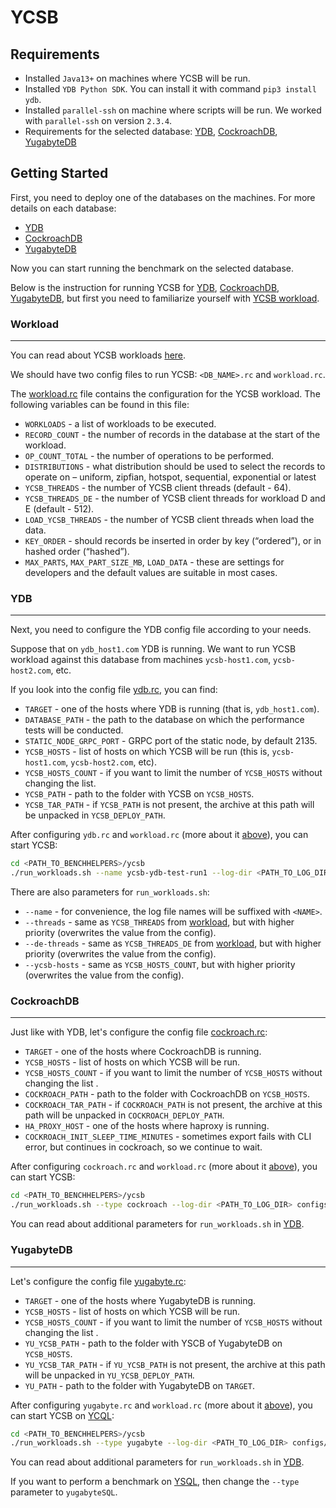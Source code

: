 # YCSB

## Requirements
+ Installed `Java13+` on machines where YCSB will be run.
+ Installed `YDB Python SDK`. You can install it with command `pip3 install ydb`.
+ Installed `parallel-ssh` on machine where scripts will be run. We worked with `parallel-ssh` on version `2.3.4`.
+ Requirements for the selected database: [YDB](./db_installers/ydb/README.md#requirements),
[CockroachDB](./db_installers/cockroach/README.md#requirements),
[YugabyteDB](./db_installers/yugabyte/README.md#requirements)


## Getting Started

First, you need to deploy one of the databases on the machines. For more details on each database:
+ [YDB](./db_installers/ydb/README.md)
+ [CockroachDB](./db_installers/cockroach/README.md)
+ [YugabyteDB](./db_installers/yugabyte/README.md)

Now you can start running the benchmark on the selected database.

Below is the instruction for running YCSB for [YDB](#ydb), [CockroachDB](#cockroachdb), [YugabyteDB](#yugabytedb),
but first you need to familiarize yourself with [YCSB workload](#workload).

### Workload

---

You can read about YCSB workloads [here](https://github.com/brianfrankcooper/YCSB/wiki/Core-Workloads).

We should have two config files to run YCSB: `<DB_NAME>.rc` and `workload.rc`.

The [workload.rc](./ycsb/configs/workload.rc) file contains the configuration for the YCSB workload. The following variables can be found in this file:
- `WORKLOADS` - a list of workloads to be executed.
- `RECORD_COUNT` - the number of records in the database at the start of the workload.
- `OP_COUNT_TOTAL` - the number of operations to be performed.
- `DISTRIBUTIONS` - what distribution should be used to select the records to operate on – uniform, zipfian, hotspot, sequential, exponential or latest
- `YCSB_THREADS` - the number of YCSB client threads (default - 64).
- `YCSB_THREADS_DE` - the number of YCSB client threads for workload D and E (default - 512).
- `LOAD_YCSB_THREADS` - the number of YCSB client threads when load the data.
- `KEY_ORDER` - should records be inserted in order by key (“ordered”), or in hashed order (“hashed”).
- `MAX_PARTS`, `MAX_PART_SIZE_MB`, `LOAD_DATA` - these are settings for developers and the default values are suitable in most cases.


### YDB

---

Next, you need to configure the YDB config file according to your needs.

Suppose that on `ydb_host1.com` YDB is running.
We want to run YCSB workload against this database from machines `ycsb-host1.com`, `ycsb-host2.com`, etc.

If you look into the config file [ydb.rc](./ycsb/configs/ydb.rc), you can find:
+ `TARGET` - one of the hosts where YDB is running (that is, `ydb_host1.com`).
+ `DATABASE_PATH` - the path to the database on which the performance tests will be conducted.
+ `STATIC_NODE_GRPC_PORT` - GRPC port of the static node, by default 2135.
+ `YCSB_HOSTS` - list of hosts on which YCSB will be run (this is, `ycsb-host1.com`, `ycsb-host2.com`, etc).
+ `YCSB_HOSTS_COUNT` - if you want to limit the number of `YCSB_HOSTS` without changing the list.
+ `YCSB_PATH` - path to the folder with YCSB on `YCSB_HOSTS`.
+ `YCSB_TAR_PATH` - if `YCSB_PATH` is not present, the archive at this path will be unpacked in `YCSB_DEPLOY_PATH`.

After configuring `ydb.rc` and `workload.rc` (more about it [above](#workload)), you can start YCSB:
```sh
cd <PATH_TO_BENCHHELPERS>/ycsb
./run_workloads.sh --name ycsb-ydb-test-run1 --log-dir <PATH_TO_LOG_DIR> configs/workload.rc configs/ydb.rc
```
There are also parameters for `run_workloads.sh`:
+ `--name` - for convenience, the log file names will be suffixed with `<NAME>`.
+ `--threads` - same as `YCSB_THREADS` from [workload](#workload), but with higher priority (overwrites the value from the config).
+ `--de-threads` - same as `YCSB_THREADS_DE` from [workload](#workload), but with higher priority (overwrites the value from the config).
+ `--ycsb-hosts` - same as `YCSB_HOSTS_COUNT`, but with higher priority (overwrites the value from the config).

### CockroachDB

---

Just like with YDB, let's configure the config file [cockroach.rc](./ycsb/configs/cockroach.rc):

+ `TARGET` - one of the hosts where CockroachDB is running.
+ `YCSB_HOSTS` - list of hosts on which YCSB will be run.
+ `YCSB_HOSTS_COUNT` - if you want to limit the number of `YCSB_HOSTS` without changing the list .
+ `COCKROACH_PATH` - path to the folder with CockroachDB on `YCSB_HOSTS`.
+ `COCKROACH_TAR_PATH` - if `COCKROACH_PATH` is not present, the archive at this path will be unpacked in `COCKROACH_DEPLOY_PATH`.
+ `HA_PROXY_HOST` - one of the hosts where haproxy is running.
+ `COCKROACH_INIT_SLEEP_TIME_MINUTES` - sometimes export fails with CLI error, but continues in cockroach, so we continue to wait.

After configuring `cockroach.rc` and `workload.rc` (more about it [above](#workload)), you can start YCSB:
```sh
cd <PATH_TO_BENCHHELPERS>/ycsb
./run_workloads.sh --type cockroach --log-dir <PATH_TO_LOG_DIR> configs/workload.rc configs/cockroach.rc
```
You can read about additional parameters for `run_workloads.sh` in [YDB](#ydb).

### YugabyteDB

---

Let's configure the config file [yugabyte.rc](./ycsb/configs/yugabyte.rc):

+ `TARGET` - one of the hosts where YugabyteDB is running.
+ `YCSB_HOSTS` - list of hosts on which YCSB will be run.
+ `YCSB_HOSTS_COUNT` - if you want to limit the number of `YCSB_HOSTS` without changing the list .
+ `YU_YCSB_PATH` - path to the folder with YSCB of YugabyteDB on `YCSB_HOSTS`.
+ `YU_YCSB_TAR_PATH` - if `YU_YCSB_PATH` is not present, the archive at this path will be unpacked in `YU_YCSB_DEPLOY_PATH`.
+ `YU_PATH` - path to the folder with YugabyteDB on `TARGET`.

After configuring `yugabyte.rc` and `workload.rc` (more about it [above](#workload)), you can start YCSB on [YCQL](https://docs.yugabyte.com/preview/explore/ycql-language/):
```sh
cd <PATH_TO_BENCHHELPERS>/ycsb
./run_workloads.sh --type yugabyte --log-dir <PATH_TO_LOG_DIR> configs/workload.rc configs/yugabyte.rc
```
You can read about additional parameters for `run_workloads.sh` in [YDB](#ydb).

If you want to perform a benchmark on [YSQL](https://docs.yugabyte.com/preview/explore/ysql-language-features/),
then change the `--type` parameter to `yugabyteSQL`.

